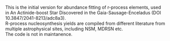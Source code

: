 This is the initial version for abundance fitting of r-process elements, used in An Actinide-boost Star Discovered in the Gaia-Sausage-Enceladus (DOI 10.3847/2041-8213/adc8a3).\
R-process nucleosynthesis yields are compiled from different literature from multiple astrophysical sites, including NSM, MDRSN etc.\
The code is not in maintanence.
